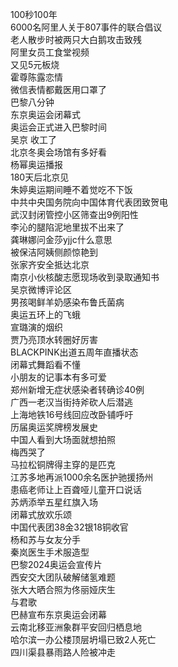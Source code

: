 100秒100年  
6000名阿里人关于807事件的联合倡议  
老人散步时被两只大白鹅攻击致残  
阿里女员工食堂视频  
又见5元板烧  
霍尊陈露恋情  
微信表情都戴医用口罩了  
巴黎八分钟  
东京奥运会闭幕式  
奥运会正式进入巴黎时间  
吴京 收工了  
北京冬奥会场馆有多好看  
杨幂奥运播报  
180天后北京见  
朱婷奥运期间睡不着觉吃不下饭  
中共中央国务院向中国体育代表团致贺电  
武汉封闭管控小区筛查出9例阳性  
李沁的腿陷泥地里拔不出来了  
龚琳娜问金莎yjjc什么意思  
被保洁阿姨侧颜惊艳到  
张家齐安全抵达北京  
南京小伙核酸志愿现场收到录取通知书  
吴京微博评论区  
男孩喝鲜羊奶感染布鲁氏菌病  
奥运五环上的飞蛾  
宣璐演的烟织  
贾乃亮顶水转圈好厉害  
BLACKPINK出道五周年直播状态  
闭幕式舞蹈看不懂  
小朋友的记事本有多可爱  
郑州新增无症状感染者转确诊40例  
广西一老汉当街持斧砍人后潜逃  
上海地铁16号线回应改卧铺呼吁  
历届奥运奖牌榜发展史  
中国人看到大场面就想拍照  
梅西哭了  
马拉松铜牌得主穿的是匹克  
江苏多地再派1000余名医护驰援扬州  
患癌老师让上百聋哑儿童开口说话  
苏炳添举五星红旗入场  
闭幕式放欢乐颂  
中国代表团38金32银18铜收官  
杨和苏与女友分手  
秦岚医生手术服造型  
巴黎2024奥运会宣传片  
西安交大团队破解储氢难题  
张大大晒合照为佟丽娅庆生  
与君歌  
巴赫宣布东京奥运会闭幕  
云南北移亚洲象群平安回归栖息地  
哈尔滨一办公楼顶层坍塌已致2人死亡  
四川渠县暴雨路人险被冲走  
